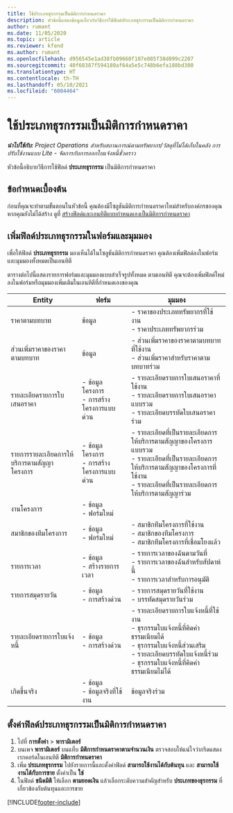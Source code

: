 ```yaml
---
title: ใช้ประเภทธุรกรรมเป็นมิติการกำหนดราคา
description: หัวข้อนี้แสดงข้อมูลเกี่ยวกับวิธีการใช้ฟิลด์ประเภทธุรกรรมเป็นมิติการกำหนดราคา
author: rumant
ms.date: 11/05/2020
ms.topic: article
ms.reviewer: kfend
ms.author: rumant
ms.openlocfilehash: d956545e1ad38fb09660f107e085f38d099c2207
ms.sourcegitcommit: 40f68387f594180af64a5e5c748b6efa188bd300
ms.translationtype: HT
ms.contentlocale: th-TH
ms.lasthandoff: 05/10/2021
ms.locfileid: "6004464"
---
```

# <a name="use-transaction-category-as-a-pricing-dimension"></a>ใช้ประเภทธุรกรรมเป็นมิติการกำหนดราคา


_**นำไปใช้กับ:** Project Operations สำหรับสถานการณ์ตามทรัพยากร/วัสดุที่ไม่ได้เก็บในคลัง การปรับใช้งานแบบ Lite - จัดการกับการออกใบแจ้งหนี้ชั่วคราว_


หัวข้อนี้อธิบายวิธีการใช้ฟิลด์ **ประเภทธุรกรรม** เป็นมิติการกำหนดราคา 

## <a name="prerequisites"></a>ข้อกำหนดเบื้องต้น
ก่อนที่คุณจะทำตามขั้นตอนในหัวข้อนี้ คุณต้องมีโซลูชันมิติการกำหนดราคาใหม่สำหรับองค์กรของคุณ หากคุณยังไม่ได้สร้าง ดูที่ [สร้างฟิลด์และเอนทิตีแบบกำหนดเองเป็นมิติการกำหนดราคา](create-custom-fields-entities-pricing-dimensions.md)

## <a name="add-the-transaction-category-field-to-forms-and-views"></a>เพิ่มฟิลด์ประเภทธุรกรรมในฟอร์มและมุมมอง
เพื่อให้ฟิลด์ **ประเภทธุรกรรม** มองเห็นได้ในโซลูชันมิติการกำหนดราคา คุณต้องเพิ่มฟิลด์ลงในฟอร์มและมุมมองทั้งหมดเป็นเอนทิตี

ตารางต่อไปนี้แสดงรายการฟอร์มและมุมมองแบบสำเร็จรูปทั้งหมด ตามเอนทิตี คุณจะต้องเพิ่มฟิลด์ใหม่ลงในฟอร์มหรือมุมมองเพิ่มเติมในเอนทิตีที่กำหนดเองของคุณ

|  Entity        | ฟอร์ม     |มุมมอง        |
| ------------------------------|---------------------------------|----------------------------------|
|  ราคาตามบทบาท| ข้อมูล |- ราคาของประเภททรัพยากรที่ใช้งาน<br> - ราคาประเภททรัพยากรร่วม |
|  ส่วนเพิ่มราคาของราคาตามบทบาท| ข้อมูล|- ส่วนเพิ่มราคาของราคาตามบทบาทที่ใช้งาน<br>- ส่วนเพิ่มราคาสำหรับราคาตามบทบาทร่วม |
|  รายละเอียดรายการใบเสนอราคา|- ข้อมูลโครงการ<br>- การสร้างโครงการแบบด่วน| - รายละเอียดรายการใบเสนอราคาที่ใช้งาน<br>- รายละเอียดรายการใบเสนอราคาแบบรวม<br>- รายละเอียดบรรทัดใบเสนอราคาร่วม |
|  รายการรายละเอียดการให้บริการตามสัญญาโครงการ|- ข้อมูลโครงการ<br>- การสร้างโครงการแบบด่วน|- รายละเอียดที่เป็นรายละเอียดการให้บริการตามสัญญาของโครงการแบบรวม<br>- รายละเอียดที่เป็นรายละเอียดการให้บริการตามสัญญาของโครงการที่ใช้งาน<br>- รายละเอียดที่เป็นรายละเอียดการให้บริการตามสัญญาร่วม |
|  งานโครงการ|- ข้อมูล<br>- ฟอร์มใหม่| &nbsp; |
|  สมาชิกของทีมโครงการ|- ข้อมูล<br>- ฟอร์มใหม่|- สมาชิกทีมโครงการที่ใช้งาน<br>- สมาชิกของทีมโครงการ<br>- สมาชิกทีมโครงการที่เชื่อมโยงแล้ว |
|  รายการเวลา|- ข้อมูล<br>- สร้างรายการเวลา|- รายการเวลาของฉันตามวันที่<br>- รายการเวลาของฉันสำหรับสัปดาห์นี้<br>- รายการเวลาสำหรับการอนุมัติ|
|  รายการสมุดรายวัน|- ข้อมูล<br>- การสร้างด่วน|- รายการสมุดรายวันที่ใช้งาน<br>- บรรทัดสมุดรายวันร่วม|
|  รายละเอียดรายการใบแจ้งหนี้|- ข้อมูล<br>- การสร้างด่วน|- รายละเอียดรายการใบแจ้งหนี้ที่ใช้งาน<br>- ธุรกรรมใบแจ้งหนี้ที่คิดค่าธรรมเนียมได้<br>- ธุรกรรมใบแจ้งหนี้ส่วนเสริม<br>- รายละเอียดบรรทัดใบแจ้งหนี้ร่วม <br>- ธุรกรรมใบแจ้งหนี้ที่คิดค่าธรรมเนียมไม่ได้|
|  เกิดขึ้นจริง|- ข้อมูล<br>- ข้อมูลจริงที่ใช้งาน| ข้อมูลจริงร่วม |

## <a name="set-up-the-transaction-category-field-as-a-pricing-dimension"></a>ตั้งค่าฟิลด์ประเภทธุรกรรมเป็นมิติการกำหนดราคา

1. ไปที่ **การตั้งค่า** > **พารามิเตอร์** 
2. บนเพจ **พารามิเตอร์** บนแท็บ **มิติการกำหนดราคาตามจำนวนเงิน** ตรวจสอบให้แน่ใจว่ากริดแสดงเรกคอร์ดในเอนทิตี **มิติการกำหนดราคา**
3. เพิ่ม **ประเภทธุรกรรม** ไปยังรายการนี้และตั้งค่าฟิลด์ **สามารถใช้งานได้กับต้นทุน** และ **สามารถใช้งานได้กับการขาย** ตั้งค่าเป็น **ใช่**
4. ในฟิลด์ **ชนิดมิติ** ให้เลือก **ตามยอดเงิน** แล้วเลือกระดับความสำคัญสำหรับ **ประเภทของธุรกรรม** ที่เกี่ยวข้องกับต้นทุนและการขาย


[!INCLUDE[footer-include](../includes/footer-banner.md)]